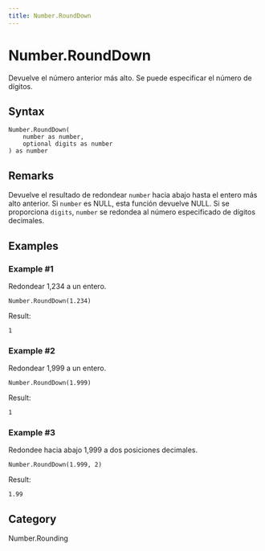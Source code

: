 ```yaml
---
title: Number.RoundDown
---
```


# Number.RoundDown


Devuelve el número anterior más alto. Se puede especificar el número de dígitos.


## Syntax

```powerquery
Number.RoundDown(
    number as number,
    optional digits as number
) as number
```


## Remarks

Devuelve el resultado de redondear <code>number</code> hacia abajo hasta el entero más alto anterior. Si <code>number</code> es NULL, esta función devuelve NULL.    Si se proporciona <code>digits</code>, <code>number</code> se redondea al número especificado de dígitos decimales.  


## Examples

### Example #1 
Redondear 1,234 a un entero.
```powerquery
Number.RoundDown(1.234)
```

Result: 
```powerquery
1
```


### Example #2 
Redondear 1,999 a un entero.
```powerquery
Number.RoundDown(1.999)
```

Result: 
```powerquery
1
```


### Example #3 
Redondee hacia abajo 1,999 a dos posiciones decimales.
```powerquery
Number.RoundDown(1.999, 2)
```

Result: 
```powerquery
1.99
```




## Category
Number.Rounding
